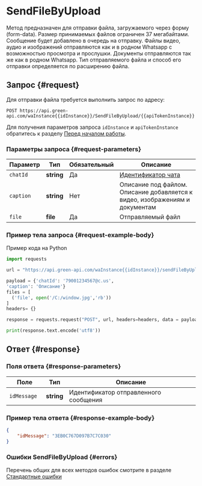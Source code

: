 # SendFileByUpload

Метод предназначен для отправки файла, загружаемого через форму (form-data).
Размер принимаемых файлов ограничен 37 мегабайтами.
Сообщение будет добавлено в очередь на отправку.
Файлы видео, аудио и изображений отправляются как и в родном Whatsapp с возможностью просмотра и прослушки.
Документы отправляются так же как в родном Whatsapp.
Тип отправляемого файла и способ его отправки определяется по расширению файла.

## Запрос {#request}

Для отправки файла требуется выполнить запрос по адресу:
```
POST https://api.green-api.com/waInstance{{idInstance}}/SendFileByUpload/{{apiTokenInstance}}
```

Для получения параметров запроса `idInstance` и `apiTokenInstance` обратитесь к разделу [Перед началом работы](/before-start#parameters).

### Параметры запроса {#request-parameters}

Параметр | Тип | Обязательный | Описание
----- | ----- | ----- | -----
`chatId` | **string** | Да | [Идентификатор чата](/api/chat-id)
`caption` | **string** | Нет | Описание под файлом. Описание добавляется к видео, изображениям и документам
`file` | **file** | Да | Отправляемый файл

### Пример тела запроса {#request-example-body}

Пример кода на Python

```python
import requests

url = "https://api.green-api.com/waInstance{{idInstance}}/sendFileByUpload/{{apiTokenInstance}}"

payload = {'chatId': '79001234567@c.us',
'caption': 'Описание'}
files = [
  ('file', open('/C:/window.jpg','rb'))
]
headers= {}

response = requests.request("POST", url, headers=headers, data = payload, files = files)

print(response.text.encode('utf8'))
```

## Ответ {#response}

### Поля ответа {#response-parameters}

Поле | Тип |  Описание
----- | ----- | ----- 
`idMessage ` | **string** | Идентификатор отправленного сообщения 

### Пример тела ответа {#response-example-body}

```json
{
    "idMessage": "3EB0C767D097B7C7C030"
}
```

### Ошибки SendFileByUpload {#errors}

Перечень общих для всех методов ошибок смотрите в разделе [Стандартные ошибки](/api/common-errors)
